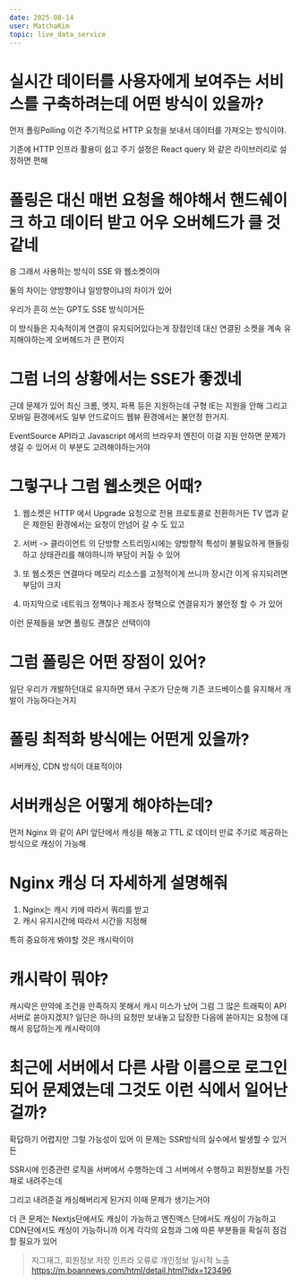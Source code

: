 ```yaml
---
date: 2025-08-14
user: MatchaKim
topic: live_data_service
---
```


# 실시간 데이터를 사용자에게 보여주는 서비스를 구축하려는데 어떤 방식이 있을까?

먼저 폴링Polling 이건 주기적으로 HTTP 요청을 보내서 데이터를 가져오는 방식이야.

기존에 HTTP 인프라 활용이 쉽고 주기 설정은 React query 와 같은 라이브러리로 설정하면 편해

# 폴링은 대신 매번 요청을 해야해서 핸드쉐이크 하고 데이터 받고 어우 오버헤드가 클 것 같네

응 그래서 사용하는 방식이 SSE 와 웹소켓이야

둘의 차이는 양방향이냐 일방향이냐의 차이가 있어

우리가 흔히 쓰는 GPT도 SSE 방식이거든

이 방식들은 지속적이게 연결이 유지되어있다는게 장점인데 대신 연결된 소켓을 계속 유지해야하는게 오버헤드가 큰 편이지

# 그럼 너의 상황에서는 SSE가 좋겠네

근데 문제가 있어 최신 크롬, 엣지, 파폭 등은 지원하는데 구형 IE는 지원을 안해 그리고 모바일 환경에서도 일부 안드로이드 웹뷰 환경에서는 불안정 한거지.

EventSource API라고 Javascript 에서의 브라우저 엔진이 이걸 지원 안하면 문제가 생길 수 있어서 이 부분도 고려해야하는거야

# 그렇구나 그럼 웹소켓은 어때?

1. 웹소켓은 HTTP 에서 Upgrade 요청으로 전용 프로토콜로 전환하거든 TV 앱과 같은 제한된 환경에서는 요청이 안넘어 갈 수 도 있고

2. 서버 -> 클라이언트 의 단방향 스트리밍시에는 양방향적 특성이 불필요하게 핸들링하고 상태관리를 해야하니까 부담이 커질 수 있어

3. 또 웹소켓은 연결마다 메모리 리소스를 고정적이게 쓰니까 장시간 이게 유지되려면 부담이 크지

4. 마지막으로 네트워크 정책이나 제조사 정책으로 연결유지가 불안정 할 수 가 있어

이런 문제들을 보면 폴링도 괜찮은 선택이야

# 그럼 폴링은 어떤 장점이 있어?

일단 우리가 개발하던대로 유지하면 돼서 구조가 단순해 기존 코드베이스를 유지해서 개발이 가능하다는거지

# 폴링 최적화 방식에는 어떤게 있을까?

서버캐싱, CDN 방식이 대표적이야

# 서버캐싱은 어떻게 해야하는데?

먼저 Nginx 와 같이 API 앞단에서 캐싱을 해놓고 TTL 로 데이터 만료 주기로 제공하는 방식으로 캐싱이 가능해

# Nginx 캐싱 더 자세하게 설명해줘

1. Nginx는 캐시 키에 따라서 쿼리를 받고
2. 캐시 유지시간에 따라서 시간을 지정해

특히 중요하게 봐야할 것은 캐시락이야

# 캐시락이 뭐야?

캐시락은 만약에 조건을 만족하지 못해서 캐시 미스가 났어 그럼 그 많은 트래픽이 API 서버로 쏟아지겠지? 일단은 하나의 요청만 보내놓고 답장한 다음에 쏟아지는 요청에 대해서 응답하는게 캐시락이야

# 최근에 서버에서 다른 사람 이름으로 로그인 되어 문제였는데 그것도 이런 식에서 일어난걸까?

확답하기 어렵지만 그럴 가능성이 있어 이 문제는 SSR방식의 실수에서 발생할 수 있거든

SSR시에 인증관련 로직을 서버에서 수행하는데 그 서버에서 수행하고 회원정보를 가진 채로 내려주는데

그리고 내려준걸 캐싱해버리게 된거지 이때 문제가 생기는거야

더 큰 문제는 Nextjs단에서도 캐싱이 가능하고 엔진엑스 단에서도 캐싱이 가능하고 CDN단에서도 캐싱이 가능하니까 이게 각각의 요청과 그에 따른 부분들을 확실히 점검 할 필요가 있어

> 지그재그, 회원정보 저장 인프라 오류로 개인정보 일시적 노출
> https://m.boannews.com/html/detail.html?idx=123496

